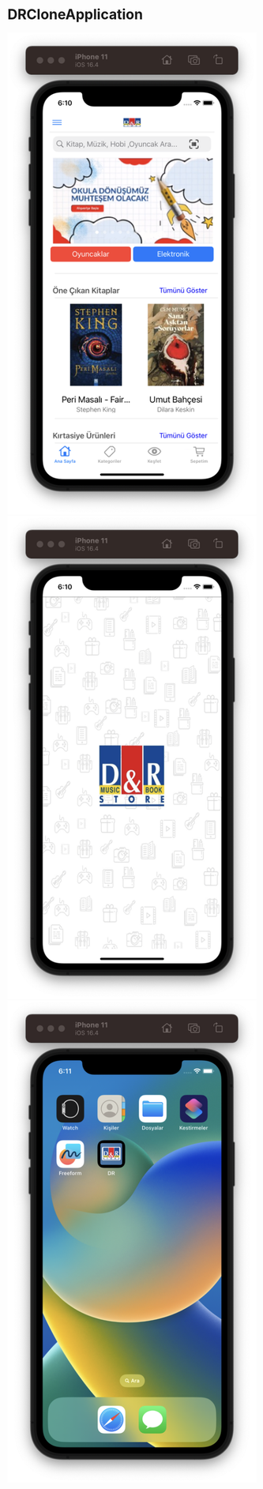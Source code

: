 # DRCloneApplication
![Main Page](DR/images/DRMainPage.png)
![Launch Screen](DR/images/DRLaunchScreen.png)
![Icon](DR/images/DRIcon.png)
